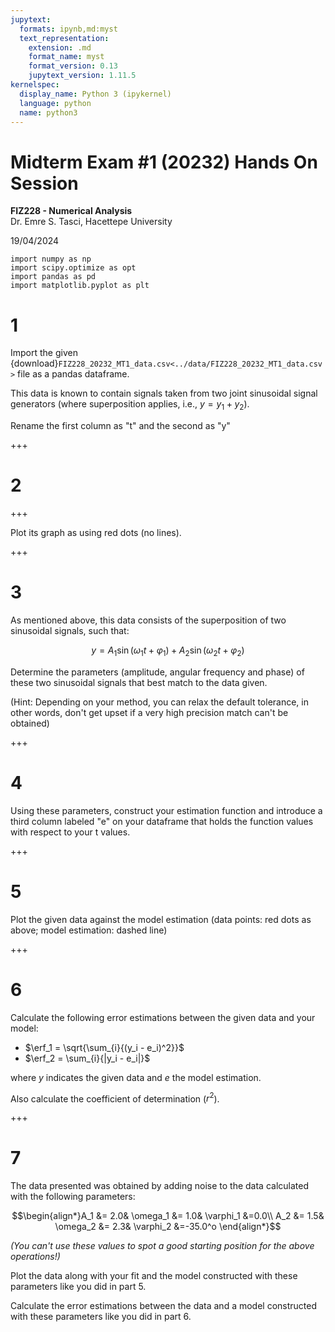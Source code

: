 ```yaml
---
jupytext:
  formats: ipynb,md:myst
  text_representation:
    extension: .md
    format_name: myst
    format_version: 0.13
    jupytext_version: 1.11.5
kernelspec:
  display_name: Python 3 (ipykernel)
  language: python
  name: python3
---
```


# Midterm Exam #1 (20232) Hands On Session
**FIZ228 - Numerical Analysis**  
Dr. Emre S. Tasci, Hacettepe University

19/04/2024

```{code-cell} ipython3
import numpy as np
import scipy.optimize as opt
import pandas as pd
import matplotlib.pyplot as plt
```

# 1 
Import the given {download}`FIZ228_20232_MT1_data.csv<../data/FIZ228_20232_MT1_data.csv>` file as a pandas dataframe.

This data is known to contain signals taken from two joint sinusoidal signal generators (where superposition applies, i.e., $y = y_1 + y_2$). 

Rename the first column as "t" and the second as "y"

+++

# 2

+++

Plot its graph as using red dots (no lines).

+++

# 3

As mentioned above, this data consists of the superposition of two sinusoidal signals, such that:

$$y = A_1\sin(\omega_1 t + \varphi_1)+A_2\sin(\omega_2 t + \varphi_2)$$

Determine the parameters (amplitude, angular frequency and phase) of these two sinusoidal signals that best match to the data given.

(Hint: Depending on your method, you can relax the default tolerance, in other words, don't get upset if a very high precision match can't be obtained)

+++

# 4

Using these parameters, construct your estimation function and introduce a third column labeled "e" on your dataframe that holds the function values with respect to your t values.

+++

# 5

Plot the given data against the model estimation (data points: red dots as above; model estimation: dashed line)

+++

# 6

Calculate the following error estimations between the given data and your model:$\DeclareMathOperator\erf{erf}$

 * $\erf_1 = \sqrt{\sum_{i}{(y_i - e_i)^2}}$
 * $\erf_2 = \sum_{i}{|y_i - e_i|}$
 
 where $y$ indicates the given data and $e$ the model estimation.
 
 Also calculate the coefficient of determination ($r^2$).

+++

# 7

The data presented was obtained by adding noise to the data calculated with the following parameters:

$$\begin{align*}A_1 &= 2.0&
\omega_1 &= 1.0&
\varphi_1 &=0.0\\
A_2 &= 1.5&
\omega_2 &= 2.3&
\varphi_2 &=-35.0^o
\end{align*}$$

_(You can't use these values to spot a good starting position for the above operations!)_


Plot the data along with your fit and the model constructed with these parameters like you did in part 5.

Calculate the error estimations between the data and a model constructed with these parameters like you did in part 6.
